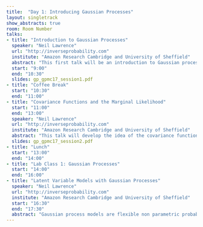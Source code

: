 ```yaml
---
title:  "Day 1: Introducing Gaussian Processes"
layout: singletrack
show_abstracts: true
room: Room Number
talks:
- title: "Introduction to Gaussian Processes"
  speaker: "Neil Lawrence"
  url: "http://inverseprobability.com"
  institute: "Amazon Research Cambridge and University of Sheffield"
  abstract: "This first talk will be an introduction to Gaussian process models that will assume knowledge of probability, linear algebra and the multivariate Gaussian."
  start: "9:00"
  end: "10:30"
  slides: gp_gpmc17_session1.pdf
- title: "Coffee Break"
  start: "10:30"
  end: "11:00"
- title: "Covariance Functions and the Marginal Likelihood"
  start: "11:00"
  end: "13:00"
  speaker: "Neil Lawrence"
  url: "http://inverseprobability.com"
  institute: "Amazon Research Cambridge and University of Sheffield"
  abstract: "This talk will develop the idea of the covariance function and give intutions as to how the marginal likelihood can be maximized. Given time we willl also develop the idea of multiple output Gaussian process models."
  slides: gp_gpmc17_session2.pdf
- title: "Lunch"
  start: "13:00"
  end: "14:00"
- title: "Lab Class 1: Gaussian Processes"
  start: "14:00"
  end: "16:00"
- title: "Latent Variable Models with Gaussian Processes"
  speaker: "Neil Lawrence"
  url: "http://inverseprobability.com"
  institute: "Amazon Research Cambridge and University of Sheffield"
  start: "16:30"
  end: "17:30"
  abstract: "Gaussian process models are flexible non parametric probabilistic models for functions. In this talk we will show how they can be incorporated into latent variable models to form probabilistic latent variable models. The resulting approaches have some unusual properties. In particular, they express conditional independencies across features, rather than data. This implies that rather than a curse of dimensionality they exhibit a blessing of dimensionality. We will give background of the model and show some exemplar applications."
---
```



